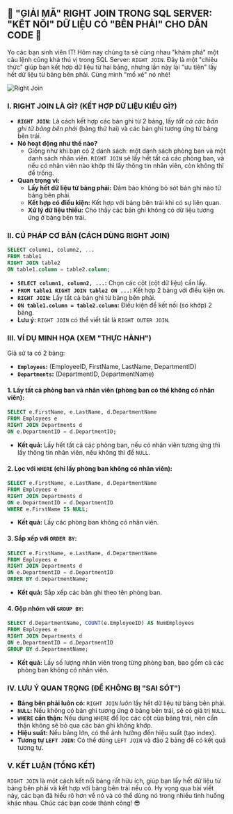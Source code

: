 ## **🚀 "GIẢI MÃ" RIGHT JOIN TRONG SQL SERVER: "KẾT NỐI" DỮ LIỆU CÓ "BÊN PHẢI" CHO DÂN CODE 🚀**

Yo các bạn sinh viên IT! Hôm nay chúng ta sẽ cùng nhau "khám phá" một câu lệnh cũng khá thú vị trong SQL Server:
`RIGHT JOIN`. Đây là một "chiêu thức" giúp bạn kết hợp dữ liệu từ hai bảng, nhưng lần này lại "ưu tiên" lấy hết dữ liệu
từ bảng bên phải. Cùng mình "mổ xẻ" nó nhé!

![Right Join](/assets/images/sql-joins-venn-diagrams-right-outer-join.webp)

### **I. RIGHT JOIN LÀ GÌ? (KẾT HỢP DỮ LIỆU KIỂU GÌ?)**

- **`RIGHT JOIN`:** Là cách kết hợp các bản ghi từ 2 bảng, lấy _tất cả các bản ghi từ bảng bên phải_ (bảng thứ hai) và
  các bản ghi tương ứng từ bảng bên trái.
- **Nó hoạt động như thế nào?**
    - Giống như khi bạn có 2 danh sách: một danh sách phòng ban và một danh sách nhân viên. `RIGHT JOIN` sẽ lấy hết tất
      cả các phòng ban, và nếu có nhân viên nào khớp thì lấy thông tin nhân viên, còn không thì để trống.
- **Quan trọng vì:**
    - **Lấy hết dữ liệu từ bảng phải:** Đảm bảo không bỏ sót bản ghi nào từ bảng bên phải.
    - **Kết hợp có điều kiện:** Kết hợp với bảng bên trái khi có sự liên quan.
    - **Xử lý dữ liệu thiếu:** Cho thấy các bản ghi không có dữ liệu tương ứng ở bảng bên trái.

### **II. CÚ PHÁP CƠ BẢN (CÁCH DÙNG RIGHT JOIN)**

```sql
SELECT column1, column2, ...
FROM table1
RIGHT JOIN table2
ON table1.column = table2.column;
```

- **`SELECT column1, column2, ...`:** Chọn các cột (cột dữ liệu) cần lấy.
- **`FROM table1 RIGHT JOIN table2 ON ...`:** Kết hợp 2 bảng với điều kiện `ON`.
- **`RIGHT JOIN`:** Lấy tất cả bản ghi từ bảng bên phải.
- **`ON table1.column = table2.column`:** Điều kiện để kết nối (so khớp) 2 bảng.
- **Lưu ý:** `RIGHT JOIN` có thể viết tắt là `RIGHT OUTER JOIN`.

### **III. VÍ DỤ MINH HỌA (XEM "THỰC HÀNH")**

Giả sử ta có 2 bảng:

- **`Employees`:** (EmployeeID, FirstName, LastName, DepartmentID)
- **`Departments`:** (DepartmentID, DepartmentName)

#### **1. Lấy tất cả phòng ban và nhân viên (phòng ban có thể không có nhân viên):**

```sql
SELECT e.FirstName, e.LastName, d.DepartmentName
FROM Employees e
RIGHT JOIN Departments d
ON e.DepartmentID = d.DepartmentID;
```

- **Kết quả:** Lấy hết tất cả các phòng ban, nếu có nhân viên tương ứng thì lấy thông tin nhân viên, nếu không thì để
  `NULL`.

#### **2. Lọc với `WHERE` (chỉ lấy phòng ban không có nhân viên):**

```sql
SELECT e.FirstName, e.LastName, d.DepartmentName
FROM Employees e
RIGHT JOIN Departments d
ON e.DepartmentID = d.DepartmentID
WHERE e.FirstName IS NULL;
```

- **Kết quả:** Lấy các phòng ban không có nhân viên.

#### **3. Sắp xếp với `ORDER BY`:**

```sql
SELECT e.FirstName, e.LastName, d.DepartmentName
FROM Employees e
RIGHT JOIN Departments d
ON e.DepartmentID = d.DepartmentID
ORDER BY d.DepartmentName;
```

- **Kết quả:** Sắp xếp các bản ghi theo tên phòng ban.

#### **4. Gộp nhóm với `GROUP BY`:**

```sql
SELECT d.DepartmentName, COUNT(e.EmployeeID) AS NumEmployees
FROM Employees e
RIGHT JOIN Departments d
ON e.DepartmentID = d.DepartmentID
GROUP BY d.DepartmentName;
```

- **Kết quả:** Lấy số lượng nhân viên trong từng phòng ban, bao gồm cả các phòng ban không có nhân viên.

### **IV. LƯU Ý QUAN TRỌNG (ĐỂ KHÔNG BỊ "SAI SÓT")**

- **Bảng bên phải luôn có:** `RIGHT JOIN` _luôn_ lấy hết dữ liệu từ bảng bên phải.
- **`NULL`:** Nếu không có bản ghi tương ứng ở bảng bên trái, sẽ có giá trị `NULL`.
- **`WHERE` cẩn thận:** Nếu dùng `WHERE` để lọc các cột của bảng trái, nên cẩn thận không sẽ bỏ qua các bản ghi không
  khớp.
- **Hiệu suất:** Nếu bảng lớn, có thể ảnh hưởng đến hiệu suất (tạo index).
- **Tương tự `LEFT JOIN`:** Có thể dùng `LEFT JOIN` và đảo 2 bảng để có kết quả tương tự.

### **V. KẾT LUẬN (TỔNG KẾT)**

`RIGHT JOIN` là một cách kết nối bảng rất hữu ích, giúp bạn lấy hết dữ liệu từ bảng bên phải và kết hợp với bảng bên
trái nếu có. Hy vọng qua bài viết này, các bạn đã hiểu rõ hơn về nó và có thể dùng nó trong nhiều tình huống khác nhau.
Chúc các bạn code thành công! 😎
